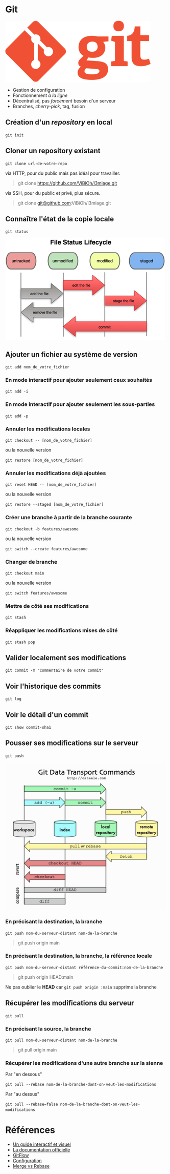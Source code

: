 # Git

![](img/git_logo.png)


* Gestion de configuration
* Fonctionnement *à la ligne*
* Décentralisé, pas *forcément* besoin d'un serveur
* Branches, *cherry-pick*, tag, fusion


## Création d'un *repository* en local

`git init`


## Cloner un repository existant

`git clone url-de-votre-repo`


via HTTP, pour du public mais pas idéal pour travailler.

> git clone https://github.com/ViBiOh/l3miage.git


via SSH, pour du public et privé, plus sécure.

> git clone git@github.com:ViBiOh/l3miage.git


## Connaître l'état de la copie locale

`git status`


![](img/git_lifecycle.png)


## Ajouter un fichier au système de version

`git add nom_de_votre_fichier`


### En mode interactif pour ajouter seulement ceux souhaités

`git add -i`


### En mode interactif pour ajouter seulement les sous-parties

`git add -p`


### Annuler les modifications locales

`git checkout -- [nom_de_votre_fichier]`

ou la nouvelle version

`git restore [nom_de_votre_fichier]`


### Annuler les modifications déjà ajoutées

`git reset HEAD -- [nom_de_votre_fichier]`

ou la nouvelle version

`git restore --staged [nom_de_votre_fichier]`


### Créer une branche à partir de la branche courante

`git checkout -b features/awesome`

ou la nouvelle version

`git switch --create features/awesome`


### Changer de branche

`git checkout main`

ou la nouvelle version

`git switch features/awesome`


### Mettre de côté ses modifications

`git stash`


### Réappliquer les modifications mises de côté

`git stash pop`


## Valider localement ses modifications

`git commit -m "commentaire de votre commit"`


## Voir l'historique des commits

`git log`


## Voir le détail d'un commit

`git show commit-sha1`


## Pousser ses modifications sur le serveur

`git push`


![](img/git_remote.png)


### En précisant la destination, la branche

`git push nom-du-serveur-distant nom-de-la-branche`

> git push origin main


### En précisant la destination, la branche, la référence locale

`git push nom-du-serveur-distant référence-du-commit:nom-de-la-branche`

> git push origin HEAD:main

Ne pas oublier le **HEAD** car `git push origin :main` supprime la branche


## Récupérer les modifications du serveur

`git pull`


### En précisant la source, la branche

`git pull nom-du-serveur-distant nom-de-la-branche`

> git pull origin main


### Récupérer les modifications d'une autre branche sur la sienne

Par "en dessous"

`git pull --rebase nom-de-la-branche-dont-on-veut-les-modifications`

Par "au dessus"

`git pull --rebase=false nom-de-la-branche-dont-on-veut-les-modifications`


# Références

* [Un guide interactif et visuel](http://git-school.github.io/visualizing-git/#free)
* [La documentation officielle](http://git-scm.com/book/fr/v1)
* [GitFlow](http://nvie.com/posts/a-successful-git-branching-model/)
* [Configuration](https://delicious-insights.com/fr/articles/configuration-git/)
* [Merge vs Rebase](https://medium.com/@porteneuve/getting-solid-at-git-rebase-vs-merge-4fa1a48c53aa)

